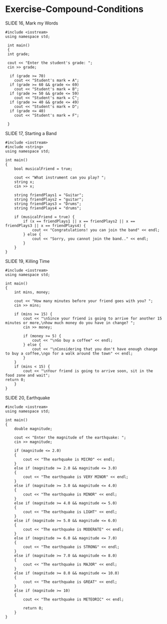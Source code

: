 # Exercise-Compound-Conditions

SLIDE 16, Mark my Words
    
    #include <iostream>
    using namespace std;

     int main()
     {
     int grade;
     
     cout << "Enter the student's grade: ";
     cin >> grade;
     
      if (grade >= 70)
        cout << "Student's mark = A";
      if (grade >= 60 && grade <= 69)
        cout << "Student's mark = B";
      if (grade >= 50 && grade <= 59)
        cout << "Student's mark = C";
      if (grade >= 40 && grade <= 49)
        cout << "Student's mark = D";
      if (grade <= 40)
        cout << "Student's mark = F";
     
     }
  
SLIDE 17, Starting a Band

    #include <iostream>
    #include <string>
    using namespace std;

    int main()
    {
        bool musicalFriend = true;

        cout << "What instrument can you play? ";
        string x;
        cin >> x;

        string friendPlays1 = "Guitar";
        string friendPlays2 = "guitar";
        string friendPlays3 = "Drums";
        string friendPlays4 = "drums";

        if (musicalFriend = true) {
            if (x == friendPlays1 || x == friendPlays2 || x == friendPlays3 || x == friendPlays4) {
                cout << "Congratulations! you can join the band" << endl;
            } else {
                cout << "Sorry, you cannot join the band.." << endl;
            }
        }
    }
    
SLIDE 19, Killing Time
    
    #include <iostream>
    using namespace std;

    int main()
    {
        int mins, money;

        cout << "How many minutes before your friend goes with you? ";
        cin >> mins;

        if (mins >= 15) {
            cout << "\nSince your friend is going to arrive for another 15 minutes or more,\nhow much money do you have in change? ";
            cin >> money;

            if (money >= 5) {
                cout << "\nGo buy a coffee" << endl;
            } else {
                cout << "\nConsidering that you don't have enough change to buy a coffee,\ngo for a walk around the town" << endl;
            }
        }
        if (mins < 15) {
            cout << "\nYour friend is going to arrive soon, sit in the food zone and wait";
    return 0;
        }
    }
    
SLIDE 20, Earthquake

    #include <iostream>
    using namespace std;

    int main()
    {
        double magnitude;

        cout << "Enter the magnitude of the earthquake: ";
        cin >> magnitude;

        if (magnitude <= 2.0)
        {
            cout << "The earhquake is MICRO" << endl;
        }
        else if (magnitude >= 2.0 && magnitude <= 3.0)
        {
            cout << "The earthquake is VERY MINOR" << endl;
        }
        else if (magnitude >= 3.0 && magnitude <= 4.0)
        {
            cout << "The earthquake is MINOR" << endl;
        }
        else if (magnitude >= 4.0 && magnitude <= 5.0)
        {
            cout << "The earthquake is LIGHT" << endl;
        }
        else if (magnitude >= 5.0 && magnitude <= 6.0)
        {
            cout << "The earthquake is MODERATE" << endl;
        }
        else if (magnitude >= 6.0 && magnitude <= 7.0)
        {
            cout << "The earthquake is STRONG" << endl;
        }
        else if (magnitude >= 7.0 && magnitude <= 8.0)
        {
            cout << "The earthquake is MAJOR" << endl;
        }
        else if (magnitude >= 8.0 && magnitude <= 10.0)
        {
            cout << "The earthquake is GREAT" << endl;
        }
        else if (magnitude >= 10)
        {
            cout << "The earthquake is METEORIC" << endl;

            return 0;
        }
    }
